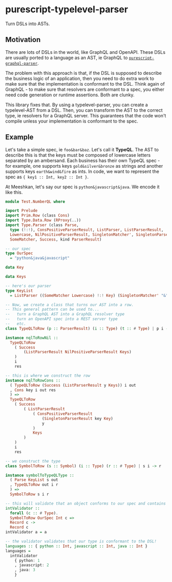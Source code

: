 # purescript-typelevel-parser

Turn DSLs into ASTs.

## Motivation

There are lots of DSLs in the world, like GraphQL and OpenAPI. These DSLs are usually ported to a language as an AST, ie GraphQL to [`purescript-graphql-parser`](https://github.com/meeshkan/purescript-graphql-parser).

The problem with this approach is that, if the DSL is supposed to describe the business logic of an application, then you need to do extra work to make sure that the implementation is conformant to the DSL. Think again of GraphQL - to make sure that resolvers are conformant to a spec, you either need code generation or runtime assertions. Both are clunky.

This library fixes that. By using a typelevel-parser, you can create a typelevel-AST from a DSL. Then, you can transform the AST to the correct type, ie resolvers for a GraphQL server. This guarantees that the code won't compile unless your implementation is conformant to the spec.

## Example

Let's take a simple spec, ie `foo&bar&baz`. Let's call it **TypeQL**. The AST to describe this is that the keys must be composed of lowercase letters separated by an ambersand. Each business has their own TypeQL spec - for example, one supports keys `gold&silver&bronze` as strings and another supports keys `earth&wind&fire` as ints. In code, we want to represent the spec as `{ key1 :: Int, key2 :: Int }`.

At Meeshkan, let's say our spec is `python&javascript&java`. We encode it like this.

```purescript
module Test.NumberQL where

import Prelude
import Prim.Row (class Cons)
import Type.Data.Row (RProxy(..))
import Type.Parser (class Parse,
  type (!:!), ConsPositiveParserResult, ListParser, ListParserResult,
  Lowercase, NilPositiveParserResult, SingletonMatcher', SingletonParserResult,
  SomeMatcher, Success, kind ParserResult)

-- our spec
type OurSpec
  = "python&java&javascript"

data Key

data Keys

-- here's our parser
type KeyList
  = ListParser ((SomeMatcher Lowercase) !:! Key) (SingletonMatcher' "&") Keys

-- Now, we create a class that turns our AST into a row.
-- This general pattern can be used to...
--   turn a GraphQL AST into a GraphQL resolver type
--   turn an OpenAPI spec into a REST server type
--   etc.
class TypeQLToRow (p :: ParserResult) (i :: Type) (t :: # Type) | p i -> t

instance nqlToRowNil ::
  TypeQLToRow
    ( Success
        (ListParserResult NilPositiveParserResult Keys)
    )
    i
    res

-- this is where we construct the row
instance nqlToRowCons ::
  ( TypeQLToRow (Success (ListParserResult y Keys)) i out
  , Cons key i out res
  ) =>
  TypeQLToRow
    ( Success
        ( ListParserResult
            ( ConsPositiveParserResult
                (SingletonParserResult key Key)
                y
            )
            Keys
        )
    )
    i
    res

-- we construct the type
class SymbolToRow (s :: Symbol) (i :: Type) (r :: # Type) | s i -> r

instance symbolToTypeQLType ::
  ( Parse KeyList s out
  , TypeQLToRow out i r
  ) =>
  SymbolToRow s i r

-- this will validate that an object conforms to our spec and contains Ints
intValidator ::
  forall (c :: # Type).
  SymbolToRow OurSpec Int c =>
  Record c ->
  Record c
intValidator a = a

-- the validator validates that our type is conformant to the DSL!
languages :: { python :: Int, javascript :: Int, java :: Int }
languages =
  intValidator
    { python: 1
    , javascript: 2
    , java: 3
    }
```
